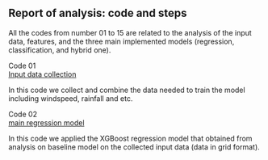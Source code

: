 ## Report of analysis: code and steps

All the codes from number 01 to 15 are related to the analysis of the
input data, features, and the three main implemented models (regression, classification, and hybrid one).

Code 01 <br />
[Input data collection](01_collate_data.ipynb)

In this code we collect and combine the data needed to train the model including windspeed, rainfall and etc.

Code 02 <br />
[main regression model](02_model_training_baseline.ipynb)

In this code we applied the XGBoost regression model that obtained from analysis on baseline model on the collected input data (data in grid format). 

